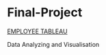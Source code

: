 # Final-Project
[EMPLOYEE TABLEAU](https://public.tableau.com/app/profile/julia8260/viz/employee-final2/LANDING_)

Data Analyzing and Visualisation
